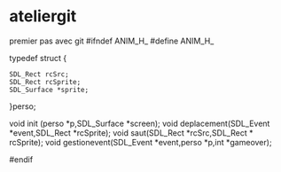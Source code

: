 # ateliergit
premier pas avec git
#ifndef ANIM_H_
#define ANIM_H_

typedef struct
{
	
	SDL_Rect rcSrc;
	SDL_Rect rcSprite;
	SDL_Surface *sprite;
}perso;

void init (perso *p,SDL_Surface *screen);
void deplacement(SDL_Event *event,SDL_Rect *rcSprite);
void saut(SDL_Rect *rcSrc,SDL_Rect * rcSprite);
void gestionevent(SDL_Event *event,perso *p,int *gameover);











#endif
